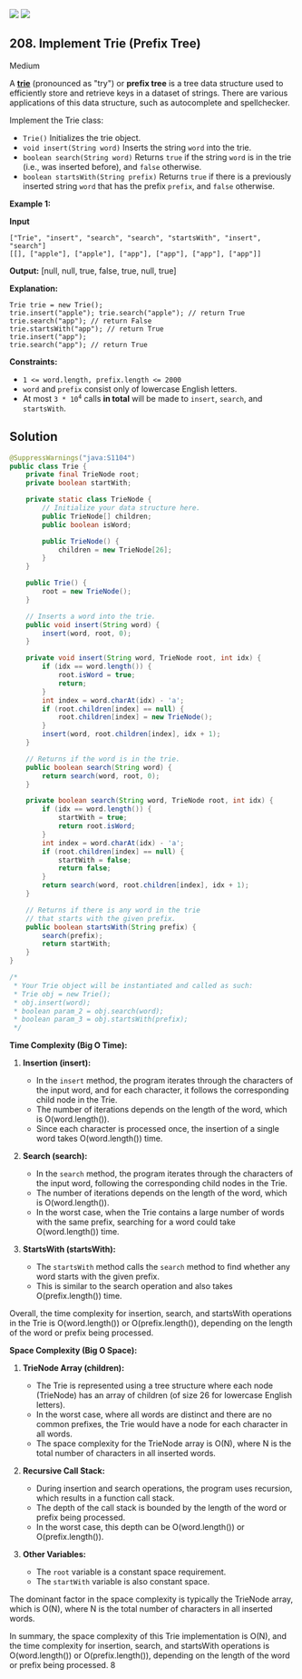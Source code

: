 [![](https://img.shields.io/github/stars/LeetCode-Top-Interview-150/LeetCode-Top-Interview-150?label=Stars&style=flat-square)](https://github.com/LeetCode-Top-Interview-150/LeetCode-Top-Interview-150)
[![](https://img.shields.io/github/forks/LeetCode-Top-Interview-150/LeetCode-Top-Interview-150?label=Fork%20me%20on%20GitHub%20&style=flat-square)](https://github.com/LeetCode-Top-Interview-150/LeetCode-Top-Interview-150/fork)

## 208\. Implement Trie (Prefix Tree)

Medium

A [**trie**](https://en.wikipedia.org/wiki/Trie) (pronounced as "try") or **prefix tree** is a tree data structure used to efficiently store and retrieve keys in a dataset of strings. There are various applications of this data structure, such as autocomplete and spellchecker.

Implement the Trie class:

*   `Trie()` Initializes the trie object.
*   `void insert(String word)` Inserts the string `word` into the trie.
*   `boolean search(String word)` Returns `true` if the string `word` is in the trie (i.e., was inserted before), and `false` otherwise.
*   `boolean startsWith(String prefix)` Returns `true` if there is a previously inserted string `word` that has the prefix `prefix`, and `false` otherwise.

**Example 1:**

**Input**

    ["Trie", "insert", "search", "search", "startsWith", "insert", "search"]
    [[], ["apple"], ["apple"], ["app"], ["app"], ["app"], ["app"]]

**Output:** [null, null, true, false, true, null, true]

**Explanation:**

    Trie trie = new Trie();
    trie.insert("apple"); trie.search("apple"); // return True
    trie.search("app"); // return False
    trie.startsWith("app"); // return True
    trie.insert("app");
    trie.search("app"); // return True 

**Constraints:**

*   `1 <= word.length, prefix.length <= 2000`
*   `word` and `prefix` consist only of lowercase English letters.
*   At most <code>3 * 10<sup>4</sup></code> calls **in total** will be made to `insert`, `search`, and `startsWith`.

## Solution

```java
@SuppressWarnings("java:S1104")
public class Trie {
    private final TrieNode root;
    private boolean startWith;

    private static class TrieNode {
        // Initialize your data structure here.
        public TrieNode[] children;
        public boolean isWord;

        public TrieNode() {
            children = new TrieNode[26];
        }
    }

    public Trie() {
        root = new TrieNode();
    }

    // Inserts a word into the trie.
    public void insert(String word) {
        insert(word, root, 0);
    }

    private void insert(String word, TrieNode root, int idx) {
        if (idx == word.length()) {
            root.isWord = true;
            return;
        }
        int index = word.charAt(idx) - 'a';
        if (root.children[index] == null) {
            root.children[index] = new TrieNode();
        }
        insert(word, root.children[index], idx + 1);
    }

    // Returns if the word is in the trie.
    public boolean search(String word) {
        return search(word, root, 0);
    }

    private boolean search(String word, TrieNode root, int idx) {
        if (idx == word.length()) {
            startWith = true;
            return root.isWord;
        }
        int index = word.charAt(idx) - 'a';
        if (root.children[index] == null) {
            startWith = false;
            return false;
        }
        return search(word, root.children[index], idx + 1);
    }

    // Returns if there is any word in the trie
    // that starts with the given prefix.
    public boolean startsWith(String prefix) {
        search(prefix);
        return startWith;
    }
}

/*
 * Your Trie object will be instantiated and called as such:
 * Trie obj = new Trie();
 * obj.insert(word);
 * boolean param_2 = obj.search(word);
 * boolean param_3 = obj.startsWith(prefix);
 */
```

**Time Complexity (Big O Time):**

1. **Insertion (insert):**
   - In the `insert` method, the program iterates through the characters of the input word, and for each character, it follows the corresponding child node in the Trie.
   - The number of iterations depends on the length of the word, which is O(word.length()).
   - Since each character is processed once, the insertion of a single word takes O(word.length()) time.

2. **Search (search):**
   - In the `search` method, the program iterates through the characters of the input word, following the corresponding child nodes in the Trie.
   - The number of iterations depends on the length of the word, which is O(word.length()).
   - In the worst case, when the Trie contains a large number of words with the same prefix, searching for a word could take O(word.length()) time.

3. **StartsWith (startsWith):**
   - The `startsWith` method calls the `search` method to find whether any word starts with the given prefix.
   - This is similar to the search operation and also takes O(prefix.length()) time.

Overall, the time complexity for insertion, search, and startsWith operations in the Trie is O(word.length()) or O(prefix.length()), depending on the length of the word or prefix being processed.

**Space Complexity (Big O Space):**

1. **TrieNode Array (children):**
   - The Trie is represented using a tree structure where each node (TrieNode) has an array of children (of size 26 for lowercase English letters).
   - In the worst case, where all words are distinct and there are no common prefixes, the Trie would have a node for each character in all words.
   - The space complexity for the TrieNode array is O(N), where N is the total number of characters in all inserted words.

2. **Recursive Call Stack:**
   - During insertion and search operations, the program uses recursion, which results in a function call stack.
   - The depth of the call stack is bounded by the length of the word or prefix being processed.
   - In the worst case, this depth can be O(word.length()) or O(prefix.length()).
  
3. **Other Variables:**
   - The `root` variable is a constant space requirement.
   - The `startWith` variable is also constant space.

The dominant factor in the space complexity is typically the TrieNode array, which is O(N), where N is the total number of characters in all inserted words.

In summary, the space complexity of this Trie implementation is O(N), and the time complexity for insertion, search, and startsWith operations is O(word.length()) or O(prefix.length()), depending on the length of the word or prefix being processed.
                                                                                                                                   8